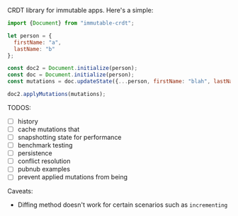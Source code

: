CRDT library for immutable apps. Here's a simple:

```javascript
import {Document} from "immutable-crdt";

let person = {
  firstName: "a",
  lastName: "b"
};

const doc2 = Document.initialize(person);
const doc = Document.initialize(person);
const mutations = doc.updateState({...person, firstName: "blah", lastName: "blah"});

doc2.applyMutations(mutations);
```


TODOS:

- [ ] history
- [ ] cache mutations that
- [ ] snapshotting state for performance
- [ ] benchmark testing
- [ ] persistence
- [ ] conflict resolution
- [ ] pubnub examples
- [ ] prevent applied mutations from being 

Caveats:

- Diffing method doesn't work for certain scenarios such as `incrementing`